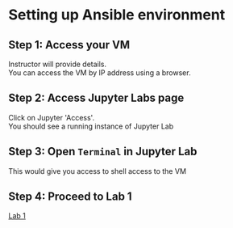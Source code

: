 # Setting up Ansible environment


## Step 1: Access your VM
Instructor will provide details.  
You can access the VM by IP address using a browser.

## Step 2: Access Jupyter Labs page
Click on Jupyter 'Access'.  
You should see a running instance of Jupyter Lab

## Step 3: Open `Terminal` in Jupyter Lab
This would give you access to shell access to the VM


## Step 4: Proceed to Lab 1
[Lab 1](./1-getting-started.md)

